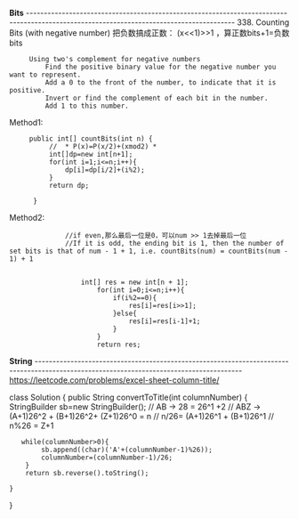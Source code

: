 **Bits**  ----------------------------------------------------------------------------------------------------------------------------------------
338. Counting Bits (with negative number) 
把负数搞成正数： (x<<1)>>1  ，算正数bits+1=负数bits

         Using two's complement for negative numbers
             Find the positive binary value for the negative number you want to represent.
             Add a 0 to the front of the number, to indicate that it is positive.
             Invert or find the complement of each bit in the number.
             Add 1 to this number.

    

Method1:

         public int[] countBits(int n) {
              //  * P(x)=P(x/2)+(xmod2) *
              int[]dp=new int[n+1];
              for(int i=1;i<=n;i++){
                  dp[i]=dp[i/2]+(i%2);
              }
              return dp;

          }
Method2:

                  //if even,那么最后一位是0，可以num >> 1去掉最后一位
                  //If it is odd, the ending bit is 1, then the number of set bits is that of num - 1 + 1, i.e. countBits(num) = countBits(num - 1) + 1


                      int[] res = new int[n + 1];
                          for(int i=0;i<=n;i++){
                              if(i%2==0){
                                  res[i]=res[i>>1];
                              }else{
                                  res[i]=res[i-1]+1;
                              }
                          }
                          return res;
                          
                          
**String** ----------------------------------------------------------------------------------------------------------------------------------------
https://leetcode.com/problems/excel-sheet-column-title/


class Solution {
    public String convertToTitle(int columnNumber) {
       StringBuilder sb=new StringBuilder();
        // AB -> 28 = 26^1 +2
        //  ABZ -> (A+1)26^2 + (B+1)26^2+ (Z+1)26^0 = n
        // n/26=  (A+1)26^1 + (B+1)26^1 
        // n%26 =   Z+1
        
       while(columnNumber>0){
            sb.append((char)('A'+(columnNumber-1)%26));
            columnNumber=(columnNumber-1)/26;
        }
        return sb.reverse().toString();
        
    }
}


